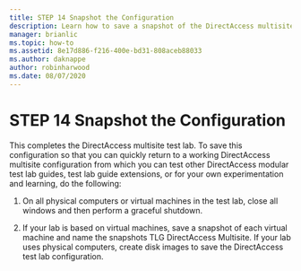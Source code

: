 ```yaml
---
title: STEP 14 Snapshot the Configuration
description: Learn how to save a snapshot of the DirectAccess multisite test lab configuration.
manager: brianlic
ms.topic: how-to
ms.assetid: 8e17d886-f216-400e-bd31-808aceb88033
ms.author: daknappe
author: robinharwood
ms.date: 08/07/2020
---
```

# STEP 14 Snapshot the Configuration

This completes the DirectAccess multisite test lab. To save this configuration so that you can quickly return to a working DirectAccess multisite configuration from which you can test other DirectAccess modular test lab guides, test lab guide extensions, or for your own experimentation and learning, do the following:

1.  On all physical computers or virtual machines in the test lab, close all windows and then perform a graceful shutdown.

2.  If your lab is based on virtual machines, save a snapshot of each virtual machine and name the snapshots TLG DirectAccess Multisite. If your lab uses physical computers, create disk images to save the DirectAccess test lab configuration.



